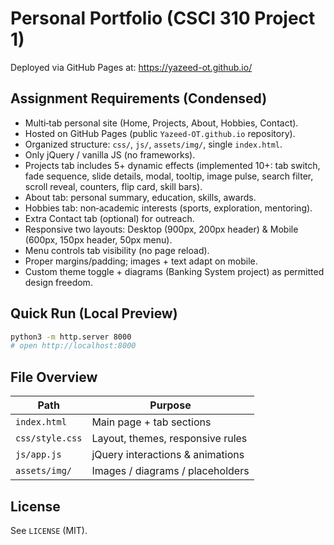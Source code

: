 # Personal Portfolio (CSCI 310 Project 1)

Deployed via GitHub Pages at: https://yazeed-ot.github.io/

## Assignment Requirements (Condensed)
- Multi‑tab personal site (Home, Projects, About, Hobbies, Contact).  
- Hosted on GitHub Pages (public `Yazeed-OT.github.io` repository).  
- Organized structure: `css/`, `js/`, `assets/img/`, single `index.html`.  
- Only jQuery / vanilla JS (no frameworks).  
- Projects tab includes 5+ dynamic effects (implemented 10+: tab switch, fade sequence, slide details, modal, tooltip, image pulse, search filter, scroll reveal, counters, flip card, skill bars).  
- About tab: personal summary, education, skills, awards.  
- Hobbies tab: non‑academic interests (sports, exploration, mentoring).  
- Extra Contact tab (optional) for outreach.  
- Responsive two layouts: Desktop (900px, 200px header) & Mobile (600px, 150px header, 50px menu).  
- Menu controls tab visibility (no page reload).  
- Proper margins/padding; images + text adapt on mobile.  
- Custom theme toggle + diagrams (Banking System project) as permitted design freedom.

## Quick Run (Local Preview)
```bash
python3 -m http.server 8000
# open http://localhost:8000
```

## File Overview
| Path | Purpose |
|------|---------|
| `index.html` | Main page + tab sections |
| `css/style.css` | Layout, themes, responsive rules |
| `js/app.js` | jQuery interactions & animations |
| `assets/img/` | Images / diagrams / placeholders |

## License
See `LICENSE` (MIT).
